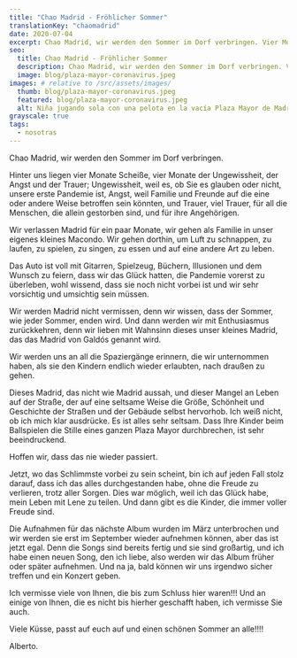 ```yaml
---
title: "Chao Madrid - Fröhlicher Sommer"
translationKey: "chaomadrid"
date: 2020-07-04
excerpt: Chao Madrid, wir werden den Sommer im Dorf verbringen. Vier Monate voller Scheiße, vier Monate voller Ungewissheit, Angst und Trauer bleiben in der Erinnerung zurück.
seo:
  title: Chao Madrid - Fröhlicher Sommer
  description: Chao Madrid, wir werden den Sommer im Dorf verbringen. Vier Monate voller Scheiße, vier Monate voller Ungewissheit, Angst und Trauer bleiben in der Erinnerung zurück.
  image: blog/plaza-mayor-coronavirus.jpeg
images: # relative to /src/assets/images/
  thumb: blog/plaza-mayor-coronavirus.jpeg
  featured: blog/plaza-mayor-coronavirus.jpeg
  alt: Niña jugando sola con una pelota en la vacía Plaza Mayor de Madrid
grayscale: true
tags:
  - nosotras
---
```


Chao Madrid, wir werden den Sommer im Dorf verbringen.

Hinter uns liegen vier Monate Scheiße, vier Monate der Ungewissheit, der Angst und der Trauer; Ungewissheit, weil es, ob Sie es glauben oder nicht, unsere erste Pandemie ist, Angst, weil Familie und Freunde auf die eine oder andere Weise betroffen sein könnten, und Trauer, viel Trauer, für all die Menschen, die allein gestorben sind, und für ihre Angehörigen.

Wir verlassen Madrid für ein paar Monate, wir gehen als Familie in unser eigenes kleines Macondo. Wir gehen dorthin, um Luft zu schnappen, zu laufen, zu spielen, zu singen, zu essen und auf eine andere Art zu leben.

Das Auto ist voll mit Gitarren, Spielzeug, Büchern, Illusionen und dem Wunsch zu feiern, dass wir das Glück hatten, die Pandemie vorerst zu überleben, wohl wissend, dass sie noch nicht vorbei ist und wir sehr vorsichtig und umsichtig sein müssen.

Wir werden Madrid nicht vermissen, denn wir wissen, dass der Sommer, wie jeder Sommer, enden wird. Und dann werden wir mit Enthusiasmus zurückkehren, denn wir lieben mit Wahnsinn dieses unser kleines Madrid, das das Madrid von Galdós genannt wird.

Wir werden uns an all die Spaziergänge erinnern, die wir unternommen haben, als sie den Kindern endlich wieder erlaubten, nach draußen zu gehen.

Dieses Madrid, das nicht wie Madrid aussah, und dieser Mangel an Leben auf der Straße, der auf eine seltsame Weise die Größe, Schönheit und Geschichte der Straßen und der Gebäude selbst hervorhob. Ich weiß nicht, ob ich mich klar ausdrücke. Es ist alles sehr seltsam. Dass Ihre Kinder beim Ballspielen die Stille eines ganzen Plaza Mayor durchbrechen, ist sehr beeindruckend.

Hoffen wir, dass das nie wieder passiert.

Jetzt, wo das Schlimmste vorbei zu sein scheint, bin ich auf jeden Fall stolz darauf, dass ich das alles durchgestanden habe, ohne die Freude zu verlieren, trotz aller Sorgen. Dies war möglich, weil ich das Glück habe, mein Leben mit Lene zu teilen. Und dann gibt es die Kinder, die immer voller Freude sind.

Die Aufnahmen für das nächste Album wurden im März unterbrochen und wir werden sie erst im September wieder aufnehmen können, aber das ist jetzt egal. Denn die Songs sind bereits fertig und sie sind großartig, und ich habe einen neuen Song, den ich liebe, also werden wir das Album früher oder später aufnehmen. Und na ja, bald können wir uns irgendwo sicher treffen und ein Konzert geben.

Ich vermisse viele von Ihnen, die bis zum Schluss hier waren!!! Und an einige von Ihnen, die es nicht bis hierher geschafft haben, ich vermisse Sie auch.

Viele Küsse, passt auf euch auf und einen schönen Sommer an alle!!!!

Alberto.
